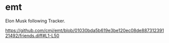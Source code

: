 # emt
Elon Musk following Tracker.

https://github.com/cmj/emt/blob/01030bda5b619e3be120ec08de88731239121492/friends.diff#L1-L50
